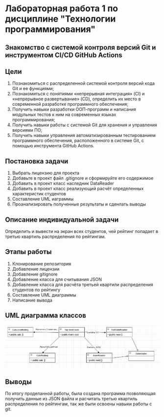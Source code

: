 # Лабораторная работа 1 по дисциплине "Технологии программирования"
## Знакомство с системой контроля версий Git и инструментом CI/CD GitHub Actions
## Цели 
1. Познакомиться c распределенной системой контроля версий кода Git и ее функциями;
2. Познакомиться с понятиями «непрерывная интеграция» (CI) и «непрерывное развертывание»
(CD), определить их место в современной разработке программного обеспечения;
3. Получить навыки разработки ООП-программ и написания модульных тестов к ним на
современных языках программирования;
4. Получить навыки работы с системой Git для хранения и управления версиями ПО;
5. Получить навыки управления автоматизированным тестированием программного обеспечения,
расположенного в системе Git, с помощью инструмента GitHub Actions.

## Постановка задачи
1. Выбрать лицензию для проекта
2. Добавьте в проект файл .gitignore и сформируйте его содержимое
3. Добавить в проект класс наследник DataReader
4. Добавить в проект класс реализующий расчёт определенных характеристик студентов
5. Составление UML иаграммы
6. Проанализировать полученные результаты и сденлать выводы

## Описание индивидуальной задачи
Определить и вывести на экран всех студентов, чей
рейтинг попадает в третью квартиль распределения по
рейтингам.

## Этапы работы
1. Клонирование репозитория 
2. Добавление лицензии
3. Добавление gitignore
4. Добавление класса для считывания JSON
5. Добавление класса для расчёта третьей квартили распределения студентов по рейтингу
6. Составление UML диаграммы
7. Написание вывода

## UML диаграмма классов
![Image alt](assets/UML.PNG)

## Выводы
По итогу проделанной работы, была создана программа позволяющая получить данные из JSON
файла и расчитать третью квартиль распределения по рейтингам, так же были освоены навыки
работы с git.
